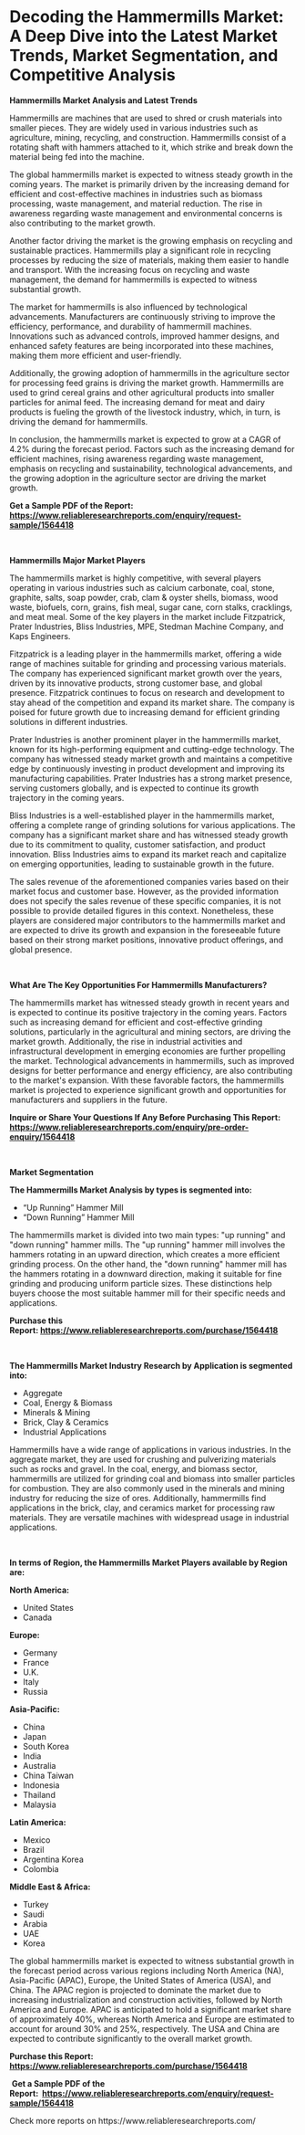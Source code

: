 <p><h1>Decoding the Hammermills Market: A Deep Dive into the Latest Market Trends, Market Segmentation, and Competitive Analysis</h1></p><p><strong>Hammermills Market Analysis and Latest Trends</strong></p>
<p><p>Hammermills are machines that are used to shred or crush materials into smaller pieces. They are widely used in various industries such as agriculture, mining, recycling, and construction. Hammermills consist of a rotating shaft with hammers attached to it, which strike and break down the material being fed into the machine.</p><p>The global hammermills market is expected to witness steady growth in the coming years. The market is primarily driven by the increasing demand for efficient and cost-effective machines in industries such as biomass processing, waste management, and material reduction. The rise in awareness regarding waste management and environmental concerns is also contributing to the market growth.</p><p>Another factor driving the market is the growing emphasis on recycling and sustainable practices. Hammermills play a significant role in recycling processes by reducing the size of materials, making them easier to handle and transport. With the increasing focus on recycling and waste management, the demand for hammermills is expected to witness substantial growth.</p><p>The market for hammermills is also influenced by technological advancements. Manufacturers are continuously striving to improve the efficiency, performance, and durability of hammermill machines. Innovations such as advanced controls, improved hammer designs, and enhanced safety features are being incorporated into these machines, making them more efficient and user-friendly.</p><p>Additionally, the growing adoption of hammermills in the agriculture sector for processing feed grains is driving the market growth. Hammermills are used to grind cereal grains and other agricultural products into smaller particles for animal feed. The increasing demand for meat and dairy products is fueling the growth of the livestock industry, which, in turn, is driving the demand for hammermills.</p><p>In conclusion, the hammermills market is expected to grow at a CAGR of 4.2% during the forecast period. Factors such as the increasing demand for efficient machines, rising awareness regarding waste management, emphasis on recycling and sustainability, technological advancements, and the growing adoption in the agriculture sector are driving the market growth.</p></p>
<p><strong>Get a Sample PDF of the Report:&nbsp; <a href="https://www.reliableresearchreports.com/enquiry/request-sample/1564418">https://www.reliableresearchreports.com/enquiry/request-sample/1564418</a></strong></p>
<p>&nbsp;</p>
<p><strong>Hammermills Major Market Players</strong></p>
<p><p>The hammermills market is highly competitive, with several players operating in various industries such as calcium carbonate, coal, stone, graphite, salts, soap powder, crab, clam & oyster shells, biomass, wood waste, biofuels, corn, grains, fish meal, sugar cane, corn stalks, cracklings, and meat meal. Some of the key players in the market include Fitzpatrick, Prater Industries, Bliss Industries, MPE, Stedman Machine Company, and Kaps Engineers.</p><p>Fitzpatrick is a leading player in the hammermills market, offering a wide range of machines suitable for grinding and processing various materials. The company has experienced significant market growth over the years, driven by its innovative products, strong customer base, and global presence. Fitzpatrick continues to focus on research and development to stay ahead of the competition and expand its market share. The company is poised for future growth due to increasing demand for efficient grinding solutions in different industries.</p><p>Prater Industries is another prominent player in the hammermills market, known for its high-performing equipment and cutting-edge technology. The company has witnessed steady market growth and maintains a competitive edge by continuously investing in product development and improving its manufacturing capabilities. Prater Industries has a strong market presence, serving customers globally, and is expected to continue its growth trajectory in the coming years.</p><p>Bliss Industries is a well-established player in the hammermills market, offering a complete range of grinding solutions for various applications. The company has a significant market share and has witnessed steady growth due to its commitment to quality, customer satisfaction, and product innovation. Bliss Industries aims to expand its market reach and capitalize on emerging opportunities, leading to sustainable growth in the future.</p><p>The sales revenue of the aforementioned companies varies based on their market focus and customer base. However, as the provided information does not specify the sales revenue of these specific companies, it is not possible to provide detailed figures in this context. Nonetheless, these players are considered major contributors to the hammermills market and are expected to drive its growth and expansion in the foreseeable future based on their strong market positions, innovative product offerings, and global presence.</p></p>
<p>&nbsp;</p>
<p><strong>What Are The Key Opportunities For Hammermills Manufacturers?</strong></p>
<p><p>The hammermills market has witnessed steady growth in recent years and is expected to continue its positive trajectory in the coming years. Factors such as increasing demand for efficient and cost-effective grinding solutions, particularly in the agricultural and mining sectors, are driving the market growth. Additionally, the rise in industrial activities and infrastructural development in emerging economies are further propelling the market. Technological advancements in hammermills, such as improved designs for better performance and energy efficiency, are also contributing to the market's expansion. With these favorable factors, the hammermills market is projected to experience significant growth and opportunities for manufacturers and suppliers in the future.</p></p>
<p><strong>Inquire or Share Your Questions If Any Before Purchasing This Report: <a href="https://www.reliableresearchreports.com/enquiry/pre-order-enquiry/1564418">https://www.reliableresearchreports.com/enquiry/pre-order-enquiry/1564418</a></strong></p>
<p>&nbsp;</p>
<p><strong>Market Segmentation</strong></p>
<p><strong>The Hammermills Market Analysis by types is segmented into:</strong></p>
<p><ul><li>“Up Running” Hammer Mill</li><li>“Down Running” Hammer Mill</li></ul></p>
<p><p>The hammermills market is divided into two main types: "up running" and "down running" hammer mills. The "up running" hammer mill involves the hammers rotating in an upward direction, which creates a more efficient grinding process. On the other hand, the "down running" hammer mill has the hammers rotating in a downward direction, making it suitable for fine grinding and producing uniform particle sizes. These distinctions help buyers choose the most suitable hammer mill for their specific needs and applications.</p></p>
<p><strong>Purchase this Report:&nbsp;<a href="https://www.reliableresearchreports.com/purchase/1564418">https://www.reliableresearchreports.com/purchase/1564418</a></strong></p>
<p>&nbsp;</p>
<p><strong>The Hammermills Market Industry Research by Application is segmented into:</strong></p>
<p><ul><li>Aggregate</li><li>Coal, Energy & Biomass</li><li>Minerals & Mining</li><li>Brick, Clay & Ceramics</li><li>Industrial Applications</li></ul></p>
<p><p>Hammermills have a wide range of applications in various industries. In the aggregate market, they are used for crushing and pulverizing materials such as rocks and gravel. In the coal, energy, and biomass sector, hammermills are utilized for grinding coal and biomass into smaller particles for combustion. They are also commonly used in the minerals and mining industry for reducing the size of ores. Additionally, hammermills find applications in the brick, clay, and ceramics market for processing raw materials. They are versatile machines with widespread usage in industrial applications.</p></p>
<p>&nbsp;</p>
<p><strong>In terms of Region, the Hammermills Market Players available by Region are:</strong></p>
<p>
    <p> <strong> North America: </strong>
        <ul>
            <li>United States</li>
            <li>Canada</li>
        </ul>
        </p> 
    <p> <strong> Europe: </strong>
        <ul>
            <li>Germany</li>
            <li>France</li>
            <li>U.K.</li>
            <li>Italy</li>
            <li>Russia</li>
        </ul>
        </p> 
    <p> <strong> Asia-Pacific: </strong>
        <ul>
            <li>China</li>
            <li>Japan</li>
            <li>South Korea</li>
            <li>India</li>
            <li>Australia</li>
            <li>China Taiwan</li>
            <li>Indonesia</li>
            <li>Thailand</li>
            <li>Malaysia</li>
        </ul>
        </p> 
    <p> <strong> Latin America: </strong>
        <ul>
            <li>Mexico</li>
            <li>Brazil</li>
            <li>Argentina Korea</li>
            <li>Colombia</li>
        </ul>
        </p> 
    <p> <strong> Middle East & Africa: </strong>
        <ul>
            <li>Turkey</li>
            <li>Saudi</li>
            <li>Arabia</li>
            <li>UAE</li>
            <li>Korea</li>
        </ul>
    </p>
    </p>
<p><p>The global hammermills market is expected to witness substantial growth in the forecast period across various regions including North America (NA), Asia-Pacific (APAC), Europe, the United States of America (USA), and China. The APAC region is projected to dominate the market due to increasing industrialization and construction activities, followed by North America and Europe. APAC is anticipated to hold a significant market share of approximately 40%, whereas North America and Europe are estimated to account for around 30% and 25%, respectively. The USA and China are expected to contribute significantly to the overall market growth.</p></p>
<p><strong>Purchase this Report: <a href="https://www.reliableresearchreports.com/purchase/1564418">https://www.reliableresearchreports.com/purchase/1564418</a></strong></p>
<p>&nbsp;<strong>Get a Sample PDF of the Report:&nbsp;&nbsp;<a href="https://www.reliableresearchreports.com/enquiry/request-sample/1564418">https://www.reliableresearchreports.com/enquiry/request-sample/1564418</a></strong></p>
<p><strong></strong></p>
<p>Check more reports on https://www.reliableresearchreports.com/</p>